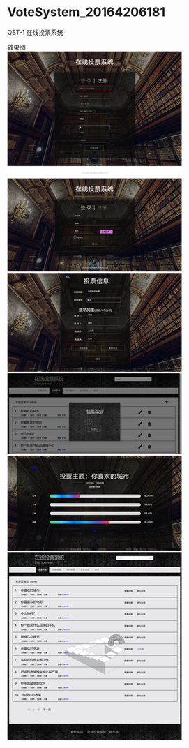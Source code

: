# VoteSystem_20164206181
QST-1
在线投票系统  

效果图  
![](https://github.com/JSU20164206181/VoteSystem_20164206181/blob/master/%E6%8A%95%E7%A5%A8%E7%B3%BB%E7%BB%9F1.png)  
![](https://github.com/JSU20164206181/VoteSystem_20164206181/blob/master/%E6%8A%95%E7%A5%A8%E7%B3%BB%E7%BB%9F2.png)  
![](https://github.com/JSU20164206181/VoteSystem_20164206181/blob/master/%E6%8A%95%E7%A5%A8%E7%B3%BB%E7%BB%9F3.png)  
![](https://github.com/JSU20164206181/VoteSystem_20164206181/blob/master/%E6%8A%95%E7%A5%A8%E7%B3%BB%E7%BB%9F4.png)  
![](https://github.com/JSU20164206181/VoteSystem_20164206181/blob/master/%E6%8A%95%E7%A5%A8%E7%B3%BB%E7%BB%9F5.png)  
![](https://github.com/JSU20164206181/VoteSystem_20164206181/blob/master/%E6%8A%95%E7%A5%A8%E7%B3%BB%E7%BB%9F6.png)  
